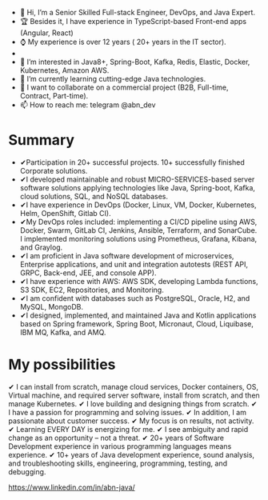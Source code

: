 - 👋 Hi, I’m a Senior Skilled Full-stack Engineer, DevOps, and Java Expert.
- 🏆 Besides it, I have experience in TypeScript-based Front-end apps (Angular, React)
- ⌚ My experience is over 12 years ( 20+ years in the IT sector).
- 
- 👀 I’m interested in Java8+, Spring-Boot, Kafka, Redis, Elastic, Docker, Kubernetes, Amazon AWS.
- 🌱 I’m currently learning cutting-edge Java technologies.
- 💞️ I want to collaborate on a commercial project (B2B, Full-time, Contract, Part-time).
- 📫 How to reach me: telegram @abn_dev

# Summary
- ✔Participation in 20+ successful projects. 10+ successfully finished Corporate solutions. 
- ✔I developed maintainable and robust MICRO-SERVICES-based server software solutions applying technologies like Java, Spring-boot, Kafka, cloud solutions, SQL, and NoSQL databases.
- ✔I have experience in DevOps (Docker, Linux, VM, Docker, Kubernetes, Helm, OpenShift, Gitlab CI).
- ✔My DevOps roles included: implementing a CI/CD pipeline using AWS, Docker, Swarm, GitLab CI, Jenkins, Ansible, Terraform, and SonarCube. I implemented monitoring solutions using Prometheus, Grafana, Kibana, and Graylog.
- ✔I am proficient in Java software development of microservices, Enterprise applications, and unit and integration autotests (REST API, GRPC, Back-end, JEE, and console APP).
- ✔I have experience with AWS: AWS SDK, developing Lambda functions, S3 SDK, EC2, Repositories, and Monitoring.
- ✔I am confident with databases such as PostgreSQL, Oracle, H2, and MySQL, MongoDB.
- ✔I designed, implemented, and maintained Java and Kotlin applications based on Spring framework, Spring Boot, Micronaut, Cloud, Liquibase, IBM MQ, Kafka, and AMQ.

# My possibilities
✔ I can install from scratch, manage cloud services, Docker containers, OS, Virtual machine, and required server software, install from scratch, and then manage Kubernetes.
✔ I love building and designing things from scratch.
✔ I have a passion for programming and solving issues.
✔ In addition, I am passionate about customer success.
✔ My focus is on results, not activity.
✔ Learning EVERY DAY is energizing for me.
✔ I see ambiguity and rapid change as an opportunity – not a threat.
✔ 20+ years of Software Development experience in various programming languages means experience.
✔ 10+ years of Java development experience, sound analysis, and troubleshooting skills, engineering, programming, testing, and debugging.

https://www.linkedin.com/in/abn-java/

<!---
abn-dev-01/abn-dev-01 is a ✨ special ✨ repository because its `README.md` (this file) appears on your GitHub profile.
You can click the Preview link to take a look at your changes.
--->
